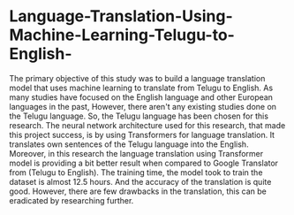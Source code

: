 # Language-Translation-Using-Machine-Learning-Telugu-to-English-

The primary objective of this study was to build a language translation model that uses 
machine learning to translate from Telugu to English. As many studies have focused on the 
English language and other European languages in the past, However, there aren't any 
existing studies done on the Telugu language. So, the Telugu language has been chosen for 
this research. The neural network architecture used for this research, that made this project 
success, is by using Transformers for language translation. It translates own sentences of the 
Telugu language into the English. Moreover, in this research the language translation using 
Transformer model is providing a bit better result when compared to Google Translator from 
(Telugu to English). The training time, the model took to train the dataset is almost 12.5 hours. 
And the accuracy of the translation is quite good. However, there are few drawbacks in the 
translation, this can be eradicated by researching further.
